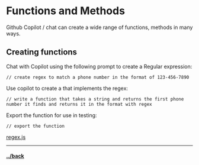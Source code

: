 <!-- 02.05.2 RegEx -->

# Functions and Methods
Github Copilot / chat can create a wide range of functions, methods in many ways.

## Creating functions

Chat with Copilot using the following prompt to create a Regular expression:

```text
// create regex to match a phone number in the format of 123-456-7890
```

Use copilot to create a that implements the regex:
```text
// write a function that takes a string and returns the first phone number it finds and returns it in the format with regex
```

Export the function for use in testing:
```text
// export the function
```
[regex.js](./solution/regex.js)




---

#### [../back](../code.md)
